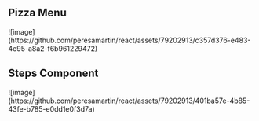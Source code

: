 <h2>Pizza Menu</h2>
![image](https://github.com/peresamartin/react/assets/79202913/c357d376-e483-4e95-a8a2-f6b961229472)

<h2>Steps Component</h2>
![image](https://github.com/peresamartin/react/assets/79202913/401ba57e-4b85-43fe-b785-e0dd1e0f3d7a)
